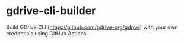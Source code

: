 # gdrive-cli-builder
Build GDrive CLI (https://github.com/gdrive-org/gdrive) with your own credentials using GitHub Actions
